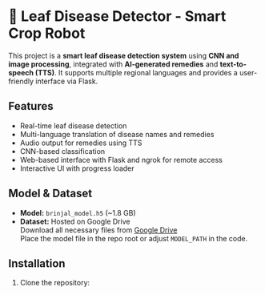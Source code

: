 # 🌿 Leaf Disease Detector - Smart Crop Robot

This project is a **smart leaf disease detection system** using **CNN and image processing**, integrated with **AI-generated remedies** and **text-to-speech (TTS)**. It supports multiple regional languages and provides a user-friendly interface via Flask.

## Features

- Real-time leaf disease detection
- Multi-language translation of disease names and remedies
- Audio output for remedies using TTS
- CNN-based classification
- Web-based interface with Flask and ngrok for remote access
- Interactive UI with progress loader

## Model & Dataset

- **Model:** `brinjal_model.h5` (~1.8 GB)
- **Dataset:** Hosted on Google Drive  
  Download all necessary files from [Google Drive](https://drive.google.com/drive/folders/1QxLu-xneHZdck71vjZm3jtUIcbs98R5l)  
  Place the model file in the repo root or adjust `MODEL_PATH` in the code.

## Installation

1. Clone the repository:
